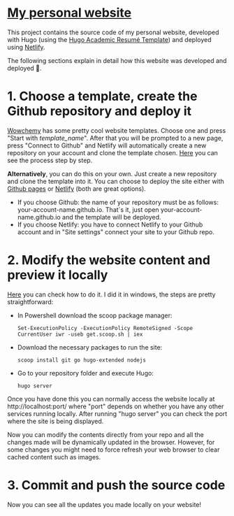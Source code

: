 # [My personal website](https://www.nahuelcosta.com/)

This project contains the source code of my personal website, developed with Hugo (using the [Hugo Academic Resumé Template](https://academic-demo.netlify.app/)) and deployed using [Netlify](https://www.netlify.com/).

The following sections explain in detail how this website was developed and deployed 🚀.


# 1. Choose a template, create the Github repository and deploy it

[Wowchemy](https://wowchemy.com/templates/) has some pretty cool website templates. Choose one and press "Start with _template_name_". After that you will be prompted to a new page, press "Connect to Github" and Netlify will automatically create a new repository on your account and clone the template chosen. [Here](https://wowchemy.com/docs/getting-started/hugo-github-quickstart/) you can see the process step by step.

**Alternatively**, you can do this on your own. Just create a new repository and clone the template into it. You can choose to deploy the site either with [Github pages](https://pages.github.com/) or [Netlify](https://www.netlify.com/) (both are great options). 
- If you choose Github: the name of your repository must be as follows: your-account-name.github.io. That´s it, just open your-account-name.github.io and the template will be deployed.
- If you choose Netlify: you have to connect Netlify to your Github account and in "Site settings" connect your site to your Github repo.


# 2. Modify the website content and preview it locally
[Here](https://wowchemy.com/docs/getting-started/install-hugo-extended/) you can check how to do it. I did it in windows, the steps are pretty straightforward:

- In Powershell download the scoop package manager:

      Set-ExecutionPolicy -ExecutionPolicy RemoteSigned -Scope CurrentUser iwr -useb get.scoop.sh | iex
  
- Download the necessary packages to run the site:

      scoop install git go hugo-extended nodejs
  
- Go to your repository folder and execute Hugo:

      hugo server

Once you have done this you can normally access the website locally at http://localhost:port/ where "port" depends on whether you have any other services running locally. After running "hugo server" you can check the port where the site is being displayed.

Now you can modify the contents directly from your repo and all the changes made will be dynamically updated in the browser. However, for some changes you might need to force refresh your web browser to clear cached content such as images.


# 3. Commit and push the source code
Now you can see all the updates you made locally on your website!

